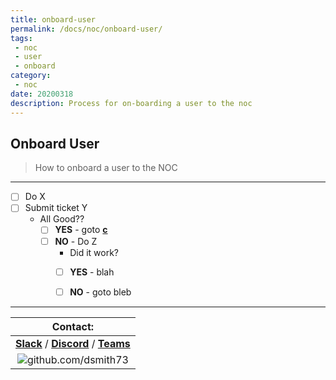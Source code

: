 ```yaml
---
title: onboard-user
permalink: /docs/noc/onboard-user/
tags: 
 - noc
 - user
 - onboard
category: 
 - noc
date: 20200318
description: Process for on-boarding a user to the noc
---
```


## Onboard User

> How to onboard a user to the NOC  

---

- [ ] Do X  
- [ ] Submit ticket Y  
  * All Good??
    - [ ] **YES** - goto **[c](a)**
    - [ ] **NO** - Do Z  
       * Did it work?
        - [ ] **YES** - blah  
        - [ ] **NO** - goto bleb  


---

| Contact: |
| :---------: |
| **[Slack](https://101101workspace.slack.com/archives/D012ESWSXHQ "dsmith73 on 101101 workspace")** / **[Discord](https://discord.gg/RmzVNzx)** / **[Teams](https://teams.microsoft.com/l/chat/0/0?users=dsmith73@gmail.com)** |
| ![github.com/dsmith73](https://avatars1.githubusercontent.com/u/44279121?s=60&u=7a933a33b51505f9d6435eeffae1c8156a47dc77&v=4 "github.com/dsmith73") |
